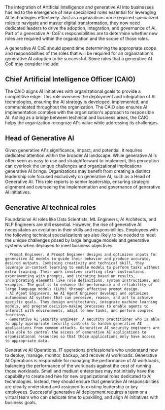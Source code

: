 The integration of Artificial Intelligence and generative AI into businesses has led to the  emergence of new specialized roles essential for leveraging AI technologies effectively. Just as organizations once required specialized roles to navigate and master digital transformation, they now need dedicated leaders to drive the adoption, integration, and governance of AI. Part of a generative AI CoE's responsibilities are to determine whether new roles are required within the organization and the scope of those roles. 

A generative AI CoE should spend time determining the appropriate scope and responsibilities of the roles that will be required for an organization's generative AI adoption to be successful. Some roles that a generative AI CoE may consider include:

## Chief Artificial Intelligence Officer (CAIO)

The CAIO aligns AI initiatives with organizational goals to provide a competitive edge. This role oversees the deployment and integration of AI technologies, ensuring the AI strategy is developed, implemented, and communicated throughout the organization. The CAIO also ensures AI implementation complies with the organization's approach to responsible AI. Acting as a bridge between technical and business areas, the CAIO helps the organization recognize AI's value while addressing its challenges.

## Head of Generative AI

Given generative AI's significance, impact, and potential, it requires dedicated attention within the broader AI landscape. While generative AI is often seen as easy to use and straightforward to implement, this perception can overlook the unique challenges and organizational implications generative AI brings. Organizations may benefit from creating a distinct leadership role focused exclusively on generative AI, such as a Head of Generative AI. This role reports to senior leadership, ensuring strategic alignment and overseeing the implementation and governance of generative AI initiatives.

## Generative AI technical roles

Foundational AI roles like Data Scientists, ML Engineers, AI Architects, and NLP Engineers are still essential. However, the rise of generative AI necessitates an evolution in their skills and responsibilities. Employees with the following technical specializations are also likely to be needed to meet the unique challenges posed by large language models and generative systems when deployed to meet business objectives.

    - Prompt Engineer. A Prompt Engineer designs and optimizes inputs for generative AI models to guide their behavior and produce accurate, desired outputs. Combining creativity and technical skill, they leverage in-context learning to enable models to perform tasks without extra training. Their work involves crafting clear instructions, experimenting with prompts, and iterating based on results, incorporating elements like role definitions, system instructions, and examples. The goal is to enhance the performance and reliability of large language models (LLMs) through effective prompt design.
    - AI Agent Engineers. An AI Agent Engineer develops and optimizes autonomous AI systems that can perceive, reason, and act to achieve specific goals. They design architectures, integrate machine learning models, and program decision-making processes to enable agents to interact with environments, adapt to new tasks, and perform complex functions. 
    - Generative AI Security engineer. A security practitioner who is able to apply appropriate security controls to harden generative AI applications from common attacks. Generative AI security engineers are also able to control the access of generative AI applications to organizational resources so that those applications only have access to appropriate data.

Generative AI Operations. IT operations professionals who understand how to deploy, manage, monitor, backup, and recover AI workloads. Generative AI Operations is responsible for managing the performance of AI workloads, balancing the performance of the workloads against the cost of running those workloads. Small and medium enterprises may not initially have the capability to create and hire for new organizational roles dedicated to AI technologies. Instead, they should ensure that generative AI responsibilities are clearly understood and assigned to existing leadership or key employees. Successful generative AI deployment requires a team or a virtual team who can dedicate time to upskilling, and align AI initiatives with business goals.
